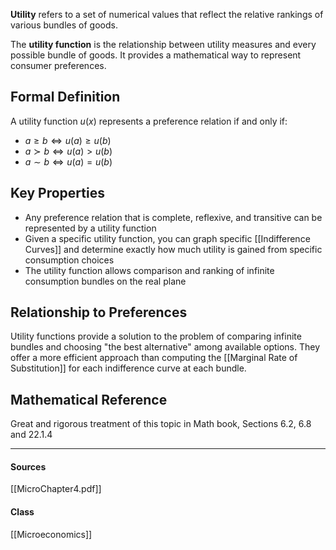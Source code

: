 **Utility** refers to a set of numerical values that reflect the relative rankings of various bundles of goods.

The **utility function** is the relationship between utility measures and every possible bundle of goods. It provides a mathematical way to represent consumer preferences.

## Formal Definition

A utility function $u(x)$ represents a preference relation if and only if:
- $a \geq b \Leftrightarrow u(a) \geq u(b)$
- $a \succ b \Leftrightarrow u(a) > u(b)$  
- $a \sim b \Leftrightarrow u(a) = u(b)$

## Key Properties

- Any preference relation that is complete, reflexive, and transitive can be represented by a utility function
- Given a specific utility function, you can graph specific [[Indifference Curves]] and determine exactly how much utility is gained from specific consumption choices
- The utility function allows comparison and ranking of infinite consumption bundles on the real plane

## Relationship to Preferences

Utility functions provide a solution to the problem of comparing infinite bundles and choosing "the best alternative" among available options. They offer a more efficient approach than computing the [[Marginal Rate of Substitution]] for each indifference curve at each bundle.

## Mathematical Reference

Great and rigorous treatment of this topic in Math book, Sections 6.2, 6.8 and 22.1.4

---
#### Sources
[[MicroChapter4.pdf]]
#### Class
[[Microeconomics]]